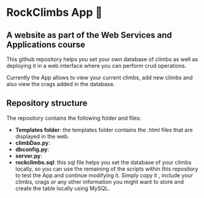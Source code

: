 # RockClimbs App :muscle:
## A website as part of the Web Services and Applications course

This github repository helps you set your own database of climbs as well as deploying it in a web interface where you can perform crud operations. 

Currently the App allows to view your current climbs, add new climbs and also view the crags added in the database. 

## Repository structure
The repository contains the following folder and files: 

- **Templates folder**: the templates folder contains the .html files that are displayed in the web. 
- **climbDao.py**:
- **dbconfig.py**:
- **server.py**: 
- **rockclimbs.sql**: this sql file helps you set the database of your climbs locally, so you can use the remaining of the scripts within this repository to test the App and continue modifying it. Simply copy it , include your climbs, crags or any other information you might want to store and create the table locally using MySQL. 

